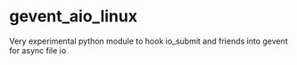 gevent_aio_linux
================

Very experimental python module to hook io_submit and friends into gevent for async file io
